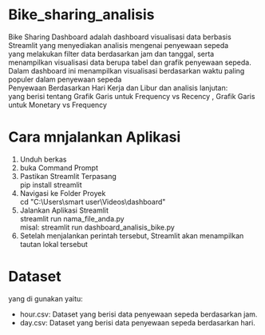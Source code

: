 # Bike_sharing_analisis

Bike Sharing Dashboard adalah dashboard visualisasi data berbasis Streamlit yang menyediakan analisis mengenai penyewaan sepeda <br>
yang melakukan filter data berdasarkan jam dan tanggal, serta menampilkan visualisasi data berupa tabel dan grafik penyewaan sepeda.<br>
Dalam dashboard ini menampilkan visualisasi berdasarkan waktu paling populer dalam penyewaan sepeda<br>
Penyewaan Berdasarkan Hari Kerja dan Libur dan analisis lanjutan:<br>
yang berisi tentang Grafik Garis untuk Frequency vs Recency , Grafik Garis untuk Monetary vs Frequency<br>

# Cara mnjalankan Aplikasi<br>
1. Unduh berkas<br>
2. buka Command Prompt <br>
2. Pastikan Streamlit Terpasang<br>
   pip install streamlit<br>
3. Navigasi ke Folder Proyek<br>
   cd "C:\Users\smart user\Videos\dashboard" <br>
4. Jalankan Aplikasi Streamlit<br>
   streamlit run nama_file_anda.py<br>
misal: streamlit run dashboard_analisis_bike.py<br>
5. Setelah menjalankan perintah tersebut, Streamlit akan menampilkan tautan lokal tersebut<br>

# Dataset<br>
yang di gunakan yaitu:<Br>
- hour.csv: Dataset yang berisi data penyewaan sepeda berdasarkan jam.<br>
- day.csv: Dataset yang berisi data penyewaan sepeda berdasarkan hari.<br>

